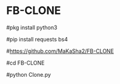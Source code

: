 # FB-CLONE

#pkg install python3

#pip install requests bs4

#https://github.com/MaKaSha2/FB-CLONE

#cd FB-CLONE

#python Clone.py
